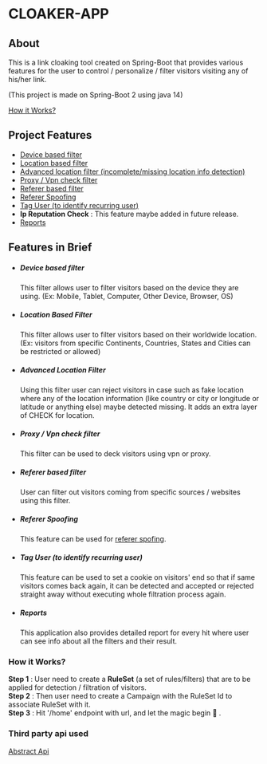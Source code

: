 # CLOAKER-APP

## About
This is a link cloaking tool created on Spring-Boot that provides various features for the user to control / personalize / filter visitors visiting any of his/her link.

(This project is made on Spring-Boot 2 using java 14)

[ How it Works? ](#howItWorks)
## Project Features

- [ Device based filter ](#deviceBasedFilter)
- [ Location based filter ](#locBasedFilter)
- [ Advanced location filter (incomplete/missing location info detection) ](#advLocBasedFilter)
- [ Proxy / Vpn check filter ](#proxyVpnFilter)
- [ Referer based filter ](#refererFilter)
- [ Referer Spoofing ](#refererSpoofing)
- [ Tag User (to identify recurring user) ](#tagUser)
- **Ip Reputation Check** : This feature maybe added in future release.
- [ Reports ](#reports)
## Features in Brief
<a name="deviceBasedFilter"></a>
- ##### Device based filter
  This filter allows user to filter visitors based on the device they are using. (Ex: Mobile, Tablet, Computer, Other Device, Browser, OS)
<a name="locBasedFilter"></a>
- ##### Location Based Filter
  This filter allows user to filter visitors based on their worldwide location. (Ex: visitors from specific Continents, Countries, States and Cities can be restricted or allowed)
<a name="advLocBasedFilter"></a>
- ##### Advanced Location Filter
  Using this filter user can reject visitors in case such as fake location where any of the location information (like country or city or longitude or latitude or anything else) maybe detected missing. It adds an extra layer of CHECK for location.
<a name="proxyVpnFilter"></a>
- ##### Proxy / Vpn check filter
  This filter can be used to deck visitors using vpn or proxy.
<a name="refererFilter"></a>
- ##### Referer based filter
  User can filter out visitors coming from specific sources / websites using this filter.
<a name="refererSpoofing"></a>
- ##### Referer Spoofing
  This feature can be used for [referer spofing](https://en.wikipedia.org/wiki/Referer_spoofing).
<a name="tagUser"></a>
- ##### Tag User (to identify recurring user)
  This feature can be used to set a cookie on visitors' end so that if same visitors comes back again, it can be detected and accepted or rejected straight away without executing whole filtration process again.
<a name="reports"></a>
- ##### Reports
  This application also provides detailed report for every hit where user can see info about all the filters and their result.

<a name="howItWorks"></a>
### How it Works?
  **Step 1** : User need to create a **RuleSet** (a set of rules/filters) that are to be applied for detection / filtration of visitors.  
  **Step 2** : Then user need to create a Campaign with the RuleSet Id to associate RuleSet with it.  
  **Step 3** : Hit '/home' endpoint with url, and let the magic begin 💫 .
  
### Third party api used
  [ Abstract Api ](https://www.abstractapi.com/)

